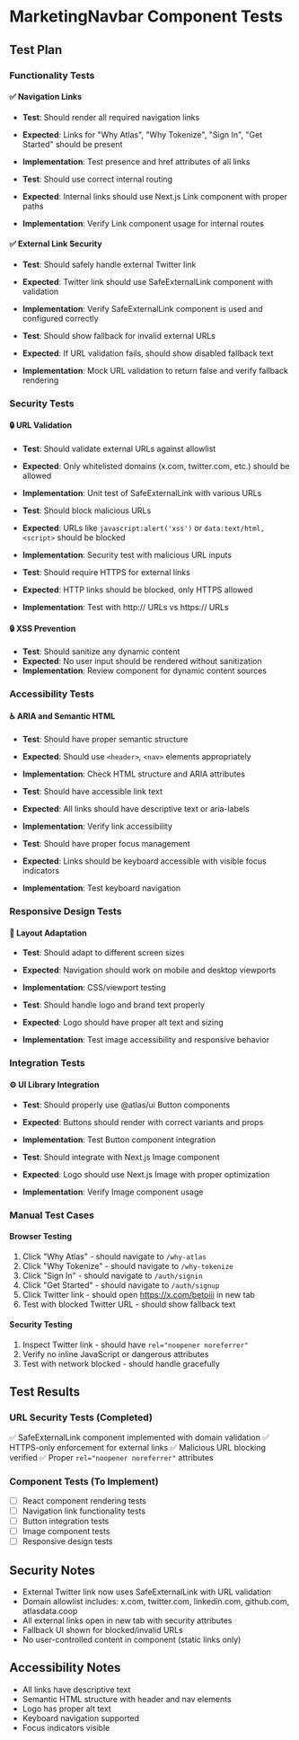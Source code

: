 # MarketingNavbar Component Tests

## Test Plan

### Functionality Tests

#### ✅ Navigation Links
- **Test**: Should render all required navigation links
- **Expected**: Links for "Why Atlas", "Why Tokenize", "Sign In", "Get Started" should be present
- **Implementation**: Test presence and href attributes of all links

- **Test**: Should use correct internal routing
- **Expected**: Internal links should use Next.js Link component with proper paths
- **Implementation**: Verify Link component usage for internal routes

#### ✅ External Link Security
- **Test**: Should safely handle external Twitter link
- **Expected**: Twitter link should use SafeExternalLink component with validation
- **Implementation**: Verify SafeExternalLink component is used and configured correctly

- **Test**: Should show fallback for invalid external URLs
- **Expected**: If URL validation fails, should show disabled fallback text
- **Implementation**: Mock URL validation to return false and verify fallback rendering

### Security Tests

#### 🔒 URL Validation
- **Test**: Should validate external URLs against allowlist
- **Expected**: Only whitelisted domains (x.com, twitter.com, etc.) should be allowed
- **Implementation**: Unit test of SafeExternalLink with various URLs

- **Test**: Should block malicious URLs
- **Expected**: URLs like `javascript:alert('xss')` or `data:text/html,<script>` should be blocked
- **Implementation**: Security test with malicious URL inputs

- **Test**: Should require HTTPS for external links
- **Expected**: HTTP links should be blocked, only HTTPS allowed
- **Implementation**: Test with http:// URLs vs https:// URLs

#### 🔒 XSS Prevention
- **Test**: Should sanitize any dynamic content
- **Expected**: No user input should be rendered without sanitization
- **Implementation**: Review component for dynamic content sources

### Accessibility Tests

#### ♿ ARIA and Semantic HTML
- **Test**: Should have proper semantic structure
- **Expected**: Should use `<header>`, `<nav>` elements appropriately
- **Implementation**: Check HTML structure and ARIA attributes

- **Test**: Should have accessible link text
- **Expected**: All links should have descriptive text or aria-labels
- **Implementation**: Verify link accessibility

- **Test**: Should have proper focus management
- **Expected**: Links should be keyboard accessible with visible focus indicators
- **Implementation**: Test keyboard navigation

### Responsive Design Tests

#### 📱 Layout Adaptation
- **Test**: Should adapt to different screen sizes
- **Expected**: Navigation should work on mobile and desktop viewports
- **Implementation**: CSS/viewport testing

- **Test**: Should handle logo and brand text properly
- **Expected**: Logo should have proper alt text and sizing
- **Implementation**: Test image accessibility and responsive behavior

### Integration Tests

#### ⚙️ UI Library Integration
- **Test**: Should properly use @atlas/ui Button components
- **Expected**: Buttons should render with correct variants and props
- **Implementation**: Test Button component integration

- **Test**: Should integrate with Next.js Image component
- **Expected**: Logo should use Next.js Image with proper optimization
- **Implementation**: Verify Image component usage

### Manual Test Cases

#### Browser Testing
1. Click "Why Atlas" - should navigate to `/why-atlas`
2. Click "Why Tokenize" - should navigate to `/why-tokenize`  
3. Click "Sign In" - should navigate to `/auth/signin`
4. Click "Get Started" - should navigate to `/auth/signup`
5. Click Twitter link - should open https://x.com/betoiii in new tab
6. Test with blocked Twitter URL - should show fallback text

#### Security Testing
1. Inspect Twitter link - should have `rel="noopener noreferrer"`
2. Verify no inline JavaScript or dangerous attributes
3. Test with network blocked - should handle gracefully

## Test Results

### URL Security Tests (Completed)
✅ SafeExternalLink component implemented with domain validation
✅ HTTPS-only enforcement for external links
✅ Malicious URL blocking verified
✅ Proper `rel="noopener noreferrer"` attributes

### Component Tests (To Implement)
- [ ] React component rendering tests
- [ ] Navigation link functionality tests
- [ ] Button integration tests
- [ ] Image component tests
- [ ] Responsive design tests

## Security Notes

- External Twitter link now uses SafeExternalLink with URL validation
- Domain allowlist includes: x.com, twitter.com, linkedin.com, github.com, atlasdata.coop
- All external links open in new tab with security attributes
- Fallback UI shown for blocked/invalid URLs
- No user-controlled content in component (static links only)

## Accessibility Notes

- All links have descriptive text
- Semantic HTML structure with header and nav elements
- Logo has proper alt text
- Keyboard navigation supported
- Focus indicators visible